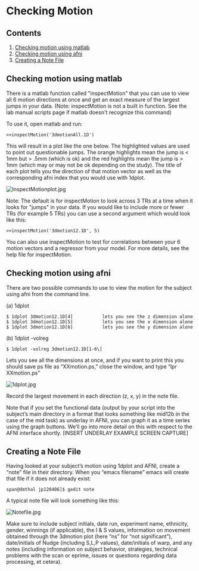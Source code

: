 # Checking Motion

## Contents
  1. [Checking motion using matlab](#matlab)
  2. [Checking motion using afni](#afni)
  3. [Creating a Note File](#note-file)
  
<a name='matlab'></a>
## Checking motion using matlab
There is a matlab function called "inspectMotion" that you can use to view all 6 motion directions at once and get an exact measure of the largest jumps in your data. (Note: inspectMotion is not a built in function. See the lab manual scripts page if matlab doesn't recognize this command)

To use it, open matlab and run:
```
>>inspectMotion('3dmotionAll.1D')
```
This will result in a plot like the one below. The highlighted values are used to point out questionable jumps. The orange highlights mean the jump is < 1mm but > .5mm (which is ok) and the red highlights mean the jump is > 1mm (which may or may not be ok depending on the study). The title of each plot tells you the direction of that motion vector as well as the corresponding afni index that you would use with 1dplot.

![InspectMotionplot.jpg]()

Note: The default is for inspectMotion to look across 3 TRs at a time when it looks for "jumps" in your data. If you would like to include more or fewer TRs (for example 5 TRs) you can use a second argument which would look like this:
```
>>inspectMotion('3dmotion12.1D', 5)
```
You can also use inspectMotion to test for correlations between your 6 motion vectors and a regressor from your model. For more details, see the help file for inspectMotion.

<a name='afni'></a>
## Checking motion using afni
There are two possible commands to use to view the motion for the subject using afni from the command line.

(a) 1dplot
```
$ 1dplot 3dmotion12.1D[4] 			lets you see the z dimension alone 
$ 1dplot 3dmotion12.1D[5] 			lets you see the x dimension alone 
$ 1dplot 3dmotion12.1D[6] 			lets you see the y dimension alone 
```
(b) 1dplot -volreg
```
$ 1dplot -volreg 3dmotion12.1D[1-6\] 	
```
Lets you see all the dimensions at once, and if you want to print this you should save ps file as “XXmotion.ps,” close the window, and type “lpr XXmotion.ps”

![1dplot.jpg]()

Record the largest movement in each direction (z, x, y) in the note file.

Note that if you set the functional data (output by your script into the subject’s main directory in a format that looks something like mid12b in the case of the mid task) as underlay in AFNI, you can graph it as a time series using the graph buttons. We’ll go into more detail on this with respect to the AFNI interface shortly. [INSERT UNDERLAY EXAMPLE SCREEN CAPTURE]

<a name='note-file'></a>
## Creating a Note File
Having looked at your subject’s motion using 1dplot and AFNI, create a “note” file in their directory. When you “emacs filename” emacs will create that file if it does not already exist:
```
span@dmthal jp120406]$ gedit note
```
A typical note file will look something like this:

![Notefile.jpg]()

Make sure to include subject initials, date run, experiment name, ethnicity, gender, winnings (if applicable), the I & S values, information on movement obtained through the 3dmotion plot (here “ns” for “not significant”), date/initials of Nudge (including S,L,P values), date/initials of warp, and any notes (including information on subject behavior, strategies, technical problems with the scan or eprime, issues or questions regarding data processing, et cetera).
